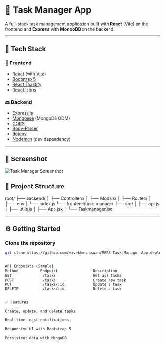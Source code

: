 # 📝 Task Manager App

A full-stack task management application built with **React** (Vite) on the frontend and **Express** with **MongoDB** on the backend.

---

## 🔧 Tech Stack

### 🚀 Frontend
- [React](https://reactjs.org/) (with [Vite](https://vitejs.dev/))
- [Bootstrap 5](https://getbootstrap.com/)
- [React Toastify](https://fkhadra.github.io/react-toastify/)
- [React Icons](https://react-icons.github.io/react-icons/)

### 🔙 Backend
- [Express.js](https://expressjs.com/)
- [Mongoose](https://mongoosejs.com/) (MongoDB ODM)
- [CORS](https://www.npmjs.com/package/cors)
- [Body-Parser](https://www.npmjs.com/package/body-parser)
- [dotenv](https://www.npmjs.com/package/dotenv)
- [Nodemon](https://www.npmjs.com/package/nodemon) (dev dependency)

---

## 📸 Screenshot

![Task Manager Screenshot](./assets/screenshot.png)


## 📁 Project Structure

root/
├── backend/
│ ├── Controllers/
│ ├── Models/
│ ├── Routes/
│ ├── .env
│ └── index.js
└── frontend/task-manager
├── src/
│ ├── api.js
│ ├── utils.js
│ ├── App.jsx
│ └── Taskmanager.jsx


---

## ⚙️ Getting Started

### Clone the repository
```bash
git clone https://github.com/vivekkmrpaswan/MERN-Task-Manager-App-deploy.git


API Endpoints (Sample)
Method	        Endpoint	            Description
GET	             /tasks	                Get all tasks
POST	         /tasks	                Create new task
PUT	             /tasks/:id	            Update a task
DELETE	         /tasks/:id	            Delete a task


✅ Features

Create, update, and delete tasks

Real-time toast notifications

Responsive UI with Bootstrap 5

Persistent data with MongoDB